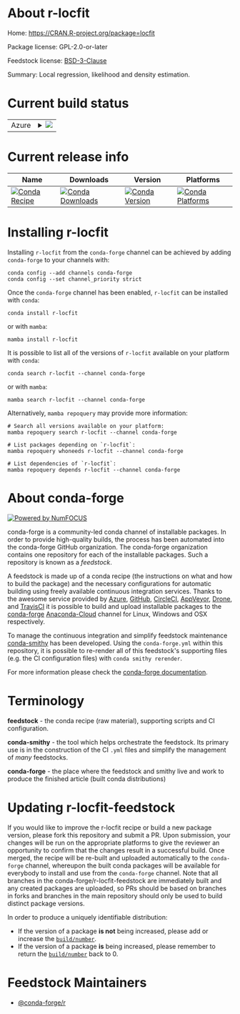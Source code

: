 About r-locfit
==============

Home: https://CRAN.R-project.org/package=locfit

Package license: GPL-2.0-or-later

Feedstock license: [BSD-3-Clause](https://github.com/conda-forge/r-locfit-feedstock/blob/main/LICENSE.txt)

Summary: Local regression, likelihood and density estimation.

Current build status
====================


<table>
    
  <tr>
    <td>Azure</td>
    <td>
      <details>
        <summary>
          <a href="https://dev.azure.com/conda-forge/feedstock-builds/_build/latest?definitionId=1315&branchName=main">
            <img src="https://dev.azure.com/conda-forge/feedstock-builds/_apis/build/status/r-locfit-feedstock?branchName=main">
          </a>
        </summary>
        <table>
          <thead><tr><th>Variant</th><th>Status</th></tr></thead>
          <tbody><tr>
              <td>linux_64_r_base4.1</td>
              <td>
                <a href="https://dev.azure.com/conda-forge/feedstock-builds/_build/latest?definitionId=1315&branchName=main">
                  <img src="https://dev.azure.com/conda-forge/feedstock-builds/_apis/build/status/r-locfit-feedstock?branchName=main&jobName=linux&configuration=linux_64_r_base4.1" alt="variant">
                </a>
              </td>
            </tr><tr>
              <td>linux_64_r_base4.2</td>
              <td>
                <a href="https://dev.azure.com/conda-forge/feedstock-builds/_build/latest?definitionId=1315&branchName=main">
                  <img src="https://dev.azure.com/conda-forge/feedstock-builds/_apis/build/status/r-locfit-feedstock?branchName=main&jobName=linux&configuration=linux_64_r_base4.2" alt="variant">
                </a>
              </td>
            </tr><tr>
              <td>osx_64_r_base4.1</td>
              <td>
                <a href="https://dev.azure.com/conda-forge/feedstock-builds/_build/latest?definitionId=1315&branchName=main">
                  <img src="https://dev.azure.com/conda-forge/feedstock-builds/_apis/build/status/r-locfit-feedstock?branchName=main&jobName=osx&configuration=osx_64_r_base4.1" alt="variant">
                </a>
              </td>
            </tr><tr>
              <td>osx_64_r_base4.2</td>
              <td>
                <a href="https://dev.azure.com/conda-forge/feedstock-builds/_build/latest?definitionId=1315&branchName=main">
                  <img src="https://dev.azure.com/conda-forge/feedstock-builds/_apis/build/status/r-locfit-feedstock?branchName=main&jobName=osx&configuration=osx_64_r_base4.2" alt="variant">
                </a>
              </td>
            </tr><tr>
              <td>win_64</td>
              <td>
                <a href="https://dev.azure.com/conda-forge/feedstock-builds/_build/latest?definitionId=1315&branchName=main">
                  <img src="https://dev.azure.com/conda-forge/feedstock-builds/_apis/build/status/r-locfit-feedstock?branchName=main&jobName=win&configuration=win_64_" alt="variant">
                </a>
              </td>
            </tr>
          </tbody>
        </table>
      </details>
    </td>
  </tr>
</table>

Current release info
====================

| Name | Downloads | Version | Platforms |
| --- | --- | --- | --- |
| [![Conda Recipe](https://img.shields.io/badge/recipe-r--locfit-green.svg)](https://anaconda.org/conda-forge/r-locfit) | [![Conda Downloads](https://img.shields.io/conda/dn/conda-forge/r-locfit.svg)](https://anaconda.org/conda-forge/r-locfit) | [![Conda Version](https://img.shields.io/conda/vn/conda-forge/r-locfit.svg)](https://anaconda.org/conda-forge/r-locfit) | [![Conda Platforms](https://img.shields.io/conda/pn/conda-forge/r-locfit.svg)](https://anaconda.org/conda-forge/r-locfit) |

Installing r-locfit
===================

Installing `r-locfit` from the `conda-forge` channel can be achieved by adding `conda-forge` to your channels with:

```
conda config --add channels conda-forge
conda config --set channel_priority strict
```

Once the `conda-forge` channel has been enabled, `r-locfit` can be installed with `conda`:

```
conda install r-locfit
```

or with `mamba`:

```
mamba install r-locfit
```

It is possible to list all of the versions of `r-locfit` available on your platform with `conda`:

```
conda search r-locfit --channel conda-forge
```

or with `mamba`:

```
mamba search r-locfit --channel conda-forge
```

Alternatively, `mamba repoquery` may provide more information:

```
# Search all versions available on your platform:
mamba repoquery search r-locfit --channel conda-forge

# List packages depending on `r-locfit`:
mamba repoquery whoneeds r-locfit --channel conda-forge

# List dependencies of `r-locfit`:
mamba repoquery depends r-locfit --channel conda-forge
```


About conda-forge
=================

[![Powered by
NumFOCUS](https://img.shields.io/badge/powered%20by-NumFOCUS-orange.svg?style=flat&colorA=E1523D&colorB=007D8A)](https://numfocus.org)

conda-forge is a community-led conda channel of installable packages.
In order to provide high-quality builds, the process has been automated into the
conda-forge GitHub organization. The conda-forge organization contains one repository
for each of the installable packages. Such a repository is known as a *feedstock*.

A feedstock is made up of a conda recipe (the instructions on what and how to build
the package) and the necessary configurations for automatic building using freely
available continuous integration services. Thanks to the awesome service provided by
[Azure](https://azure.microsoft.com/en-us/services/devops/), [GitHub](https://github.com/),
[CircleCI](https://circleci.com/), [AppVeyor](https://www.appveyor.com/),
[Drone](https://cloud.drone.io/welcome), and [TravisCI](https://travis-ci.com/)
it is possible to build and upload installable packages to the
[conda-forge](https://anaconda.org/conda-forge) [Anaconda-Cloud](https://anaconda.org/)
channel for Linux, Windows and OSX respectively.

To manage the continuous integration and simplify feedstock maintenance
[conda-smithy](https://github.com/conda-forge/conda-smithy) has been developed.
Using the ``conda-forge.yml`` within this repository, it is possible to re-render all of
this feedstock's supporting files (e.g. the CI configuration files) with ``conda smithy rerender``.

For more information please check the [conda-forge documentation](https://conda-forge.org/docs/).

Terminology
===========

**feedstock** - the conda recipe (raw material), supporting scripts and CI configuration.

**conda-smithy** - the tool which helps orchestrate the feedstock.
                   Its primary use is in the construction of the CI ``.yml`` files
                   and simplify the management of *many* feedstocks.

**conda-forge** - the place where the feedstock and smithy live and work to
                  produce the finished article (built conda distributions)


Updating r-locfit-feedstock
===========================

If you would like to improve the r-locfit recipe or build a new
package version, please fork this repository and submit a PR. Upon submission,
your changes will be run on the appropriate platforms to give the reviewer an
opportunity to confirm that the changes result in a successful build. Once
merged, the recipe will be re-built and uploaded automatically to the
`conda-forge` channel, whereupon the built conda packages will be available for
everybody to install and use from the `conda-forge` channel.
Note that all branches in the conda-forge/r-locfit-feedstock are
immediately built and any created packages are uploaded, so PRs should be based
on branches in forks and branches in the main repository should only be used to
build distinct package versions.

In order to produce a uniquely identifiable distribution:
 * If the version of a package **is not** being increased, please add or increase
   the [``build/number``](https://docs.conda.io/projects/conda-build/en/latest/resources/define-metadata.html#build-number-and-string).
 * If the version of a package **is** being increased, please remember to return
   the [``build/number``](https://docs.conda.io/projects/conda-build/en/latest/resources/define-metadata.html#build-number-and-string)
   back to 0.

Feedstock Maintainers
=====================

* [@conda-forge/r](https://github.com/conda-forge/r/)

